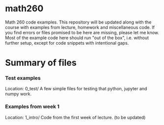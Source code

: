 # math260
Math 260 code examples. This repository will be updated along with the course with examples from lecture, homework and miscellaneous code.
If you find errors or files promised to be here are missing, please let me know.
Most of the example code here should run "out of the box", i.e. without further setup, except for code snippets with intentional gaps.

# Summary of files

### Test examples
Location: 0_test/
A few simple files for testing that python, jupyter and numpy work.

### Examples from week 1
Location: 1_intro/
Code from the first week of lecture. (to be updated)

